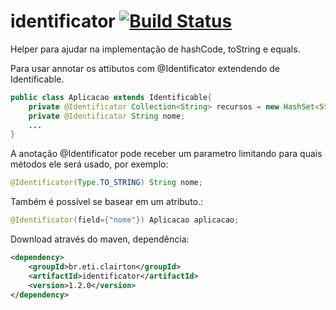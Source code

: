 # identificator [![Build Status](https://drone.io/github.com/clairton/identificator/status.png)](https://drone.io/github.com/clairton/identificator/latest)
Helper para ajudar na implementação de hashCode, toString e equals.
	
Para usar annotar os attibutos com @Identificator extendendo de Identificable.
```java
public class Aplicacao extends Identificable{
	private @Identificator Collection<String> recursos = new HashSet<String>();
	private @Identificator String nome;
	...
}
```
A anotação @Identificator pode receber um parametro limitando para quais métodos ele será usado, por exemplo:
```java
@Identificator(Type.TO_STRING) String nome;
```
Também é possível se basear em um atributo.:
```java
@Identificator(field={"nome"}) Aplicacao aplicacao;
```

Download através do maven, dependência:
```xml
<dependency>
	<groupId>br.eti.clairton</groupId>
    <artifactId>identificator</artifactId>
	<version>1.2.0</version>
</dependency>
